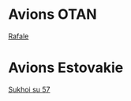 # Avions OTAN

[Rafale](./Informations/Rafale.md)


# Avions Estovakie

[Sukhoi su 57](./Informations/Sukhoi_su_57.md)